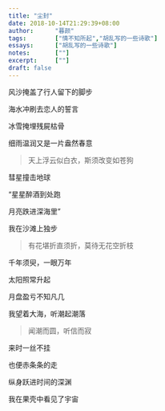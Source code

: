 ```yaml
---
title: "尘封"
date: 2018-10-14T21:29:39+08:00
author:      "暮颜"
tags:        ["情不知所起","胡乱写的一些诗歌"]
essays:      ["胡乱写的一些诗歌"]
notes:       [""]
excerpt:     [""]
draft: false
---
```


风沙掩盖了行人留下的脚步

海水冲刷去恋人的誓言

冰雪掩埋残屍枯骨

细雨温润又是一片盎然春意

> 天上浮云似白衣，斯须改变如苍狗

彗星撞击地球

“星星醉酒到处跑

月亮跌进深海里”

我在沙滩上独步

> 有花堪折直须折，莫待无花空折枝

千年须臾，一眼万年

太阳照常升起

月盘盈亏不知凡几

我望着大海，听潮起潮落

> 闻潮而圆，听信而寂

来时一丝不挂

也便赤条条的走

纵身跃进时间的深渊

我在果壳中看见了宇宙
